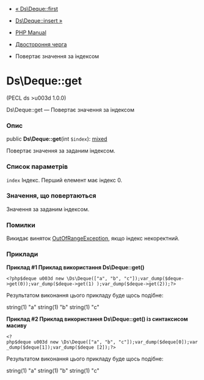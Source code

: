 - [« Ds\Deque::first](ds-deque.first.md)
- [Ds\Deque::insert »](ds-deque.insert.md)

- [PHP Manual](index.md)
- [Двостороння черга](class.ds-deque.md)
- Повертає значення за індексом

# Ds\Deque::get

(PECL ds \>u003d 1.0.0)

Ds\Deque::get — Повертає значення за індексом

### Опис

public **Ds\Deque::get**(int `$index`):
[mixed](language.types.declarations.md#language.types.declarations.mixed)

Повертає значення за заданим індексом.

### Список параметрів

`index`
Індекс. Перший елемент має індекс 0.

### Значення, що повертаються

Значення за заданим індексом.

### Помилки

Викидає виняток
[OutOfRangeException](class.outofrangeexception.md), якщо індекс
некоректний.

### Приклади

**Приклад #1 Приклад використання **Ds\Deque::get()****

` <?php$deque u003d new \Ds\Deque(["a", "b", "c"]);var_dump($deque->get(0));var_dump($deque->get(1) );var_dump($deque->get(2));?> `

Результатом виконання цього прикладу буде щось подібне:

string(1) "a"
string(1) "b"
string(1) "c"

**Приклад #2 Приклад використання **Ds\Deque::get()** із синтаксисом
масиву**

` <?php$deque u003d new \Ds\Deque(["a", "b", "c"]);var_dump($deque[0]);var_dump($deque[1]);var_dump($deque [2]);?> `

Результатом виконання цього прикладу буде щось подібне:

string(1) "a"
string(1) "b"
string(1) "c"
